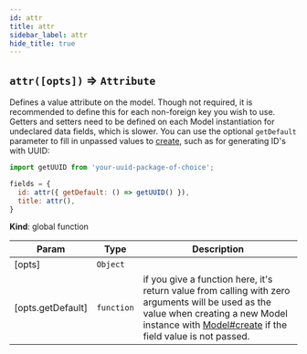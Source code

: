 ```yaml
---
id: attr
title: attr
sidebar_label: attr
hide_title: true
---
```


<a name="attr"></a>

## `attr([opts])` ⇒ `Attribute`
Defines a value attribute on the model.Though not required, it is recommended to define this for each non-foreign key you wish to use.Getters and setters need to be defined on each Modelinstantiation for undeclared data fields, which is slower.You can use the optional `getDefault` parameter to fill in unpassed valuesto [create](#Model.create), such as for generating ID's with UUID:```javascriptimport getUUID from 'your-uuid-package-of-choice';fields = {  id: attr({ getDefault: () => getUUID() }),  title: attr(),}```

**Kind**: global function  

| Param | Type | Description |
| --- | --- | --- |
| [opts] | `Object` |  |
| [opts.getDefault] | `function` | if you give a function here, it's return                                       value from calling with zero arguments will                                       be used as the value when creating a new Model                                       instance with [Model#create](Model#create) if the field                                       value is not passed. |

